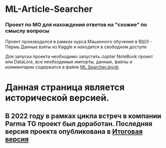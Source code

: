 # ML-Article-Searcher
### Проект по МО для нахождения  ответов на "схожие" по смыслу вопросы

Проект производился в рамках курса Машинного обучения в ВШЭ - Пермь
Данные взяты из Kaggle и находятся в свободном доступе

Для запуска проекта необходимо запустить Jupiter NoteBook проект или DataLore, все необходимые импорты, данные, файлы и комментарии содержатся в файле [ML Searcher.ipynb](https://github.com/MaximGilman/ML-Article-Searcher/blob/master/Ml%20Searcher.ipynb)


# Данная страница является исторической версией.
## В 2022 году в рамках цикла встреч в компании Parma TG проект был доработан. Последняя версия проекта опубликована в [Итоговая версия](https://github.com/MaximGilman/ML-Article-Searcher/tree/parma-master)

